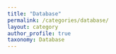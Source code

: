 ```yaml
---
title: "Database"
permalink: /categories/database/
layout: category
author_profile: true
taxonomy: Database
---
```

